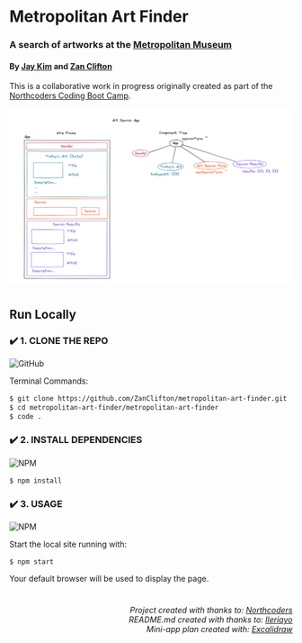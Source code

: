 # Metropolitan Art Finder
### A search of artworks at the [Metropolitan Museum](https://metmuseum.github.io/)
#### By [Jay Kim](https://github.com/ji0kim) and [Zan Clifton](https://github.com/ZanClifton)

This is a collaborative work in progress originally created as part of the [Northcoders Coding Boot Camp](https://northcoders.com/).

![Mini-app Plan](https://github.com/ZanClifton/metropolitan-art-finder/blob/main/artfinderplan.png)

#
## Run Locally

### ✔️ 1. CLONE THE REPO
![GitHub](https://img.shields.io/badge/github-%23121011.svg?style=for-the-badge&logo=github&logoColor=white)

Terminal Commands:
```
$ git clone https://github.com/ZanClifton/metropolitan-art-finder.git
$ cd metropolitan-art-finder/metropolitan-art-finder
$ code .
```

### ✔️ 2. INSTALL DEPENDENCIES
![NPM](https://img.shields.io/badge/NPM-%23000000.svg?style=for-the-badge&logo=npm&logoColor=white)
```
$ npm install
```

### ✔️ 3. USAGE
![NPM](https://img.shields.io/badge/NPM-%23000000.svg?style=for-the-badge&logo=npm&logoColor=white)

Start the local site running with:
```
$ npm start
```
Your default browser will be used to display the page.

#
<div align=right>
  <h6> Project created with thanks to: <a href="https://northcoders.com/">Northcoders</a>
    <br>README.md created with thanks to: <a href="https://github.com/Ileriayo/markdown-badges">Ileriayo</a>
  <br>Mini-app plan created with: <a href="https://excalidraw.com/">Excalidraw</a></h6> 
</div>
